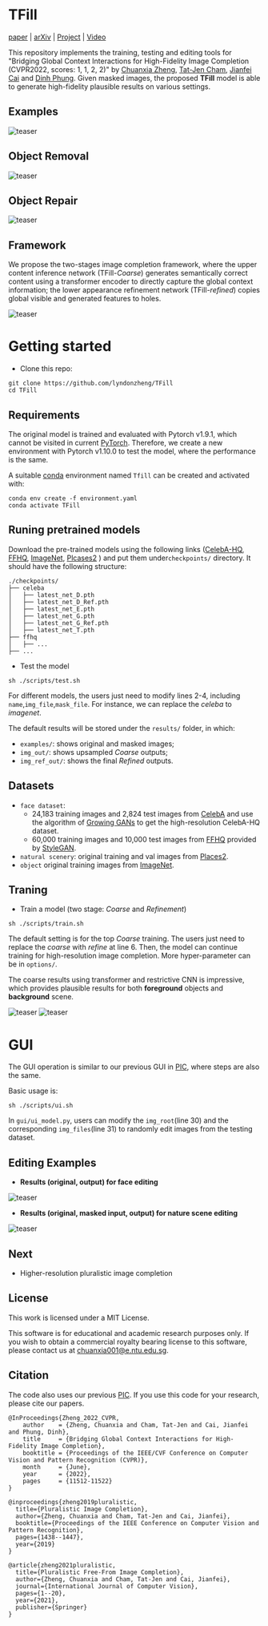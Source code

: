 # TFill
[paper](https://openaccess.thecvf.com/content/CVPR2022/html/Zheng_Bridging_Global_Context_Interactions_for_High-Fidelity_Image_Completion_CVPR_2022_paper.html) | [arXiv](https://arxiv.org/abs/2104.00845) | [Project](https://chuanxiaz.com/tfill/) | [Video](https://www.youtube.com/watch?v=efB1fw0jiLs&feature=youtu.be)

This repository implements the training, testing and editing tools for "Bridging Global Context Interactions for High-Fidelity Image Completion (CVPR2022, scores: 1, 1, 2, 2)" by [Chuanxia Zheng](https://www.chuanxiaz.com), [Tat-Jen Cham](https://personal.ntu.edu.sg/astjcham/), [Jianfei Cai](https://jianfei-cai.github.io/) and [Dinh Phung](https://research.monash.edu/en/persons/dinh-phung). Given masked images, the proposed **TFill** model is able to generate high-fidelity plausible results on various settings.

## Examples
![teaser](images/example.png)

## Object Removal
![teaser](images/tfill_removal.gif)

## Object Repair
![teaser](images/tfill_repair.gif)

## Framework
We propose the two-stages image completion framework, where the upper content inference network (TFill-*Coarse*) generates semantically correct content using a transformer encoder to directly capture the global context information; the lower appearance refinement network (TFill-*refined*) copies global visible and generated features to holes. 

![teaser](images/framework.png)



# Getting started

- Clone this repo:

```
git clone https://github.com/lyndonzheng/TFill
cd TFill
```
## Requirements
The original model is trained and evaluated with Pytorch v1.9.1, which cannot be visited in current [PyTorch](https://pytorch.org/get-started/previous-versions/). Therefore, we create a new environment with Pytorch v1.10.0 to test the model, where the performance is the same. 

A suitable [conda](https://conda.io/) environment named `Tfill` can be created and activated with:

```
conda env create -f environment.yaml
conda activate TFill
```
## Runing pretrained models
Download the pre-trained models using the following links ([CelebA-HQ](https://drive.google.com/drive/folders/1ntbVDjJ7-nAt4nLGuu7RNi3QpLfh40gk?usp=sharing), [FFHQ](https://drive.google.com/drive/folders/1xuAsShrw9wI5Be0sQka3vZEsfwnq0pPT?usp=sharing), [ImageNet](https://drive.google.com/drive/folders/1B4RswBUD6_jXAu3MVz3LtuNfoV4wTmGf?usp=sharing), [Plcases2](https://drive.google.com/drive/folders/154ikacQ8A2JLC8iIGda8jiZN-ysL1xh5?usp=sharing)
) and put them under```checkpoints/``` directory. It should have the following structure:

```
./checkpoints/
├── celeba
│   ├── latest_net_D.pth
│   ├── latest_net_D_Ref.pth
│   ├── latest_net_E.pth
│   ├── latest_net_G.pth
│   ├── latest_net_G_Ref.pth
│   ├── latest_net_T.pth
├── ffhq
│   ├── ...
├── ...
```

- Test the model
```
sh ./scripts/test.sh
```
For different models, the users just need to modify lines 2-4, including ```name```,```img_file```,```mask_file```. For instance, we can replace the *celeba* to *imagenet*.

The default results will be stored under the ```results/``` folder, in which:

- ```examples/```: shows original and masked images;
- ```img_out/```: shows upsampled *Coarse* outputs;
- ```img_ref_out/```: shows the final *Refined* outputs.

## Datasets
- ```face dataset```: 
  - 24,183 training images and  2,824 test images from [CelebA](http://mmlab.ie.cuhk.edu.hk/projects/CelebA.html) and use the algorithm of [Growing GANs](https://github.com/tkarras/progressive_growing_of_gans) to get the high-resolution CelebA-HQ dataset.
  - 60,000 training images and 10,000 test images from [FFHQ](https://github.com/NVlabs/ffhq-dataset) provided by [StyleGAN](https://github.com/NVlabs/stylegan).
- ```natural scenery```: original training and val images from [Places2](http://places2.csail.mit.edu/).
- ```object``` original training images from [ImageNet](http://www.image-net.org/).

## Traning

- Train a model (two stage: *Coarse* and *Refinement*)
```
sh ./scripts/train.sh
```
The default setting is for the top *Coarse* training. The users just need to replace the *coarse* with *refine* at line 6. Then, the model can continue training for high-resolution image completion.
More hyper-parameter can be in ```options/```. 

The coarse results using transformer and restrictive CNN is impressive, which provides plausible results for both **foreground** objects and **background** scene.

![teaser](images/center_imagenet.jpg)
![teaser](images/center_places2.jpg)

# GUI
The GUI operation is similar to our previous GUI in [PIC](https://github.com/lyndonzheng/Pluralistic-Inpainting), where steps are also the same.

Basic usage is:

```
sh ./scripts/ui.sh 
```
In ```gui/ui_model.py```, users can modify the ```img_root```(line 30) and the corresponding ```img_files```(line 31) to randomly edit images from the testing dataset.

## Editing Examples

- **Results (original, output) for face editing**

![teaser](images/free_face.jpg)

- **Results (original, masked input, output) for nature scene editing**

![teaser](images/free_nature.jpg)

## Next
- Higher-resolution pluralistic image completion

## License
This work is licensed under a MIT License.

This software is for educational and academic research purposes only. If you wish to obtain a commercial royalty bearing license to this software, please contact us at chuanxia001@e.ntu.edu.sg.

## Citation

The code also uses our previous [PIC](https://github.com/lyndonzheng/Pluralistic-Inpainting). If you use this code for your research, please cite our papers.
```
@InProceedings{Zheng_2022_CVPR,
    author    = {Zheng, Chuanxia and Cham, Tat-Jen and Cai, Jianfei and Phung, Dinh},
    title     = {Bridging Global Context Interactions for High-Fidelity Image Completion},
    booktitle = {Proceedings of the IEEE/CVF Conference on Computer Vision and Pattern Recognition (CVPR)},
    month     = {June},
    year      = {2022},
    pages     = {11512-11522}
}

@inproceedings{zheng2019pluralistic,
  title={Pluralistic Image Completion},
  author={Zheng, Chuanxia and Cham, Tat-Jen and Cai, Jianfei},
  booktitle={Proceedings of the IEEE Conference on Computer Vision and Pattern Recognition},
  pages={1438--1447},
  year={2019}
}

@article{zheng2021pluralistic,
  title={Pluralistic Free-From Image Completion},
  author={Zheng, Chuanxia and Cham, Tat-Jen and Cai, Jianfei},
  journal={International Journal of Computer Vision},
  pages={1--20},
  year={2021},
  publisher={Springer}
}
```
